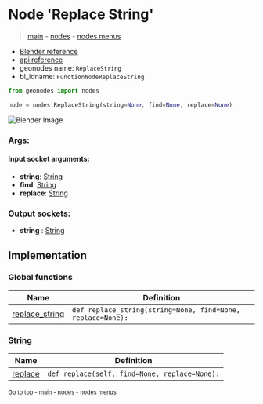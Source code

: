# Node 'Replace String'

> [main](../structure.md) - [nodes](nodes.md) - [nodes menus](nodes_menus.md)

- [Blender reference](https://docs.blender.org/manual/en/latest/modeling/geometry_nodes/text/replace_string.html)
- [api reference](https://docs.blender.org/api/current/bpy.types.FunctionNodeReplaceString.html)
- geonodes name: `ReplaceString`
- bl_idname: `FunctionNodeReplaceString`

```python
from geonodes import nodes

node = nodes.ReplaceString(string=None, find=None, replace=None)
```

![Blender Image](https://docs.blender.org/manual/en/latest/_images/node-types_FunctionNodeReplaceString.webp)

### Args:

#### Input socket arguments:

- **string**: [String](String.md)
- **find**: [String](String.md)
- **replace**: [String](String.md)

### Output sockets:

- **string** : [String](String.md)

## Implementation

### Global functions

| Name | Definition |
|------|------------|
 | [replace_string](A.md#replace_string) | `def replace_string(string=None, find=None, replace=None):` |

### [String](String.md)

| Name | Definition |
|------|------------|
 | [replace](String.md#replace) | `def replace(self, find=None, replace=None):` |

<sub>Go to [top](#node-Replace-String) - [main](../structure.md) - [nodes](nodes.md) - [nodes menus](nodes_menus.md)</sub>

